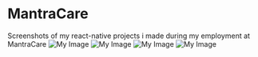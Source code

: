 # MantraCare
Screenshots of my react-native projects i made during my employment at MantraCare
![My Image](waterTracker1.jpg)
![My Image](waterTracker2.jpg)
![My Image](weightTracker1.jpg)
![My Image](weightTracker2.jpg)
